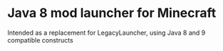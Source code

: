 # Java 8 mod launcher for Minecraft
Intended as a replacement for LegacyLauncher, using Java 8 and 9 compatible constructs